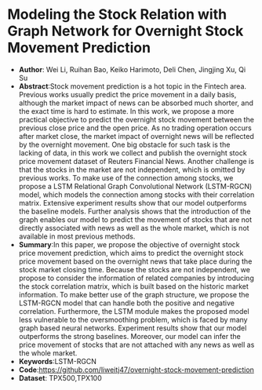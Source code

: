 # Modeling the Stock Relation with Graph Network for Overnight Stock Movement Prediction
* **Author**: Wei Li, Ruihan Bao, Keiko Harimoto, Deli Chen, Jingjing Xu, Qi Su
* **Abstract**:Stock movement prediction is a hot topic in the Fintech area. Previous works usually predict the price movement in a daily basis, although the market impact of news can be absorbed much shorter, and the exact time is hard to estimate. In this work, we propose a more practical objective to predict the overnight stock movement between the previous close price and the open price. As no trading operation occurs after market close, the market impact of overnight news will be reflected by the overnight movement. One big obstacle for such task is the lacking of data, in this work we collect and publish the overnight stock price movement dataset of Reuters Financial News. Another challenge is that the stocks in the market are not independent, which is omitted by previous works. To make use of the connection among stocks, we propose a LSTM Relational Graph Convolutional Network (LSTM-RGCN) model, which models the connection among stocks with their correlation matrix. Extensive experiment results show that our model outperforms the baseline models. Further analysis shows that the introduction of the graph enables our model to predict the movement of stocks that are not directly associated with news as well as the whole market, which is not available in most previous methods.
* **Summary**:In this paper, we propose the objective of overnight stock price movement prediction, which aims to predict the overnight stock price movement based on the overnight news that take place during the stock market closing time. Because the stocks are not independent, we propose to consider the information of related companies by introducing the stock correlation matrix, which is built based on the historic market information. To make better use of the graph structure, we propose the LSTM-RGCN model that can handle both the positive and negative correlation. Furthermore, the LSTM module makes the proposed model less vulnerable to the oversmoothing problem, which is faced by many graph based neural networks. Experiment results show that our model outperforms the strong baselines. Moreover, our model can infer the price movement of stocks that are not attached with any news as well as the whole market.
* **Keywords**:LSTM-RGCN
* **Code**:https://github.com/liweitj47/overnight-stock-movement-prediction
* **Dataset**: TPX500,TPX100
